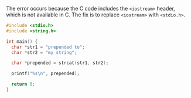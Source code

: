 The error occurs because the C code includes the `<iostream>` header, which is not available in C. The fix is to replace `<iostream>` with `<stdio.h>`.

```c
#include <stdio.h>
#include <string.h>

int main() {
  char *str1 = "prepended to";
  char *str2 = "my string";

  char *prepended = strcat(str1, str2);

  printf("%s\n", prepended);

  return 0;
}
```
